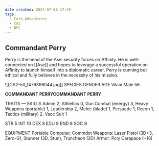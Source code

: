 ```yaml
---
date created: 2024-07-08 17:49
tags:
  - Core_Adventures
  - CA2
  - NPC
---
```


## Commandant Perry

Perry is the head of the Asei security forces on Affinity. He is well-connected on [[Ase]] and hopes to leverage a successful operation on Affinity to launch himself into a diplomatic career. Perry is cunning but ethical and fully believes in the necessity of his mission.

![[CA2-50_1476396044.jpg]]
SPECIES GENDER AGE
Vilani Male 56

**COMMANDANT PERRYCOMMANDANT PERRY**

TRAITS — SKILLS
Admin 2, Athletics 0, Gun Combat (energy) 3, Heavy Weapons (portable) 1, Leadership 2, Melee (blade) 1, Persuade 1, Recon 1, Tactics (military) 2, Vacc Suit 1

STR 5 INT 10
DEX 8 EDU 9
END 8 SOC 9

EQUIPMENT Portable Computer, Commdot
Weapons: Laser Pistol (3D+3, Zero-G), Stunner (3D, Stun), Truncheon (2D)
Armor: Poly Carapace (+16)
